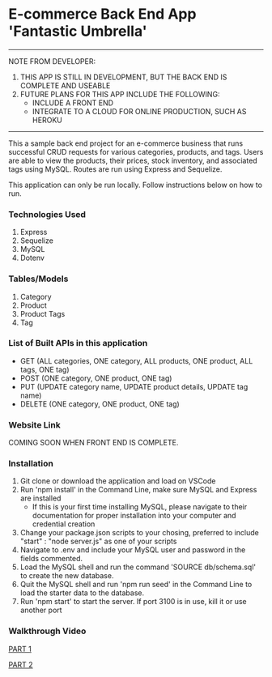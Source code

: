 # E-commerce Back End App 'Fantastic Umbrella'
- - - - - - - - - - 
NOTE FROM DEVELOPER:
1. THIS APP IS STILL IN DEVELOPMENT, BUT THE BACK END IS COMPLETE AND USEABLE
2. FUTURE PLANS FOR THIS APP INCLUDE THE FOLLOWING:
    - INCLUDE A FRONT END
    - INTEGRATE TO A CLOUD FOR ONLINE PRODUCTION, SUCH AS HEROKU

- - - - - - - - - - 

This a sample back end project for an e-commerce business that runs successful CRUD requests for various categories, products, and tags. Users are able to view the products, their prices, stock inventory, and associated tags using MySQL. Routes are run using Express and Sequelize.

This application can only be run locally. Follow instructions below on how to run.


### Technologies Used
1) Express
2) Sequelize
3) MySQL
4) Dotenv

### Tables/Models

1. Category
2. Product
3. Product Tags
4. Tag


### List of Built APIs in this application

- GET (ALL categories, ONE category, ALL products, ONE product, ALL tags, ONE tag)
- POST (ONE category, ONE product, ONE tag)
- PUT (UPDATE category name, UPDATE product details, UPDATE tag name)
- DELETE (ONE category, ONE product, ONE tag)


### Website Link
COMING SOON WHEN FRONT END IS COMPLETE.

### Installation

1. Git clone or download the application and load on VSCode
2. Run 'npm install' in the Command Line, make sure MySQL and Express are installed
    - If this is your first time installing MySQL, please navigate to their documentation for proper installation into your computer and credential creation
3. Change your package.json scripts to your chosing, preferred to include "start" : "node server.js" as one of your scripts
4. Navigate to .env and include your MySQL user and password in the fields commented.
5. Load the MySQL shell and run the command 'SOURCE db/schema.sql' to create the new database. 
6. Quit the MySQL shell and run 'npm run seed' in the Command Line to load the starter data to the database.
7. Run 'npm start' to start the server. If port 3100 is in use, kill it or use another port



### Walkthrough Video
[PART 1](https://drive.google.com/file/d/1K3v39phzW8sRR60-hnT2YjiEWcdYap57/view)

[PART 2](https://drive.google.com/file/d/14L-_tXcQPB23n_ht7gkvdYLYXvMXOF7y/view)




